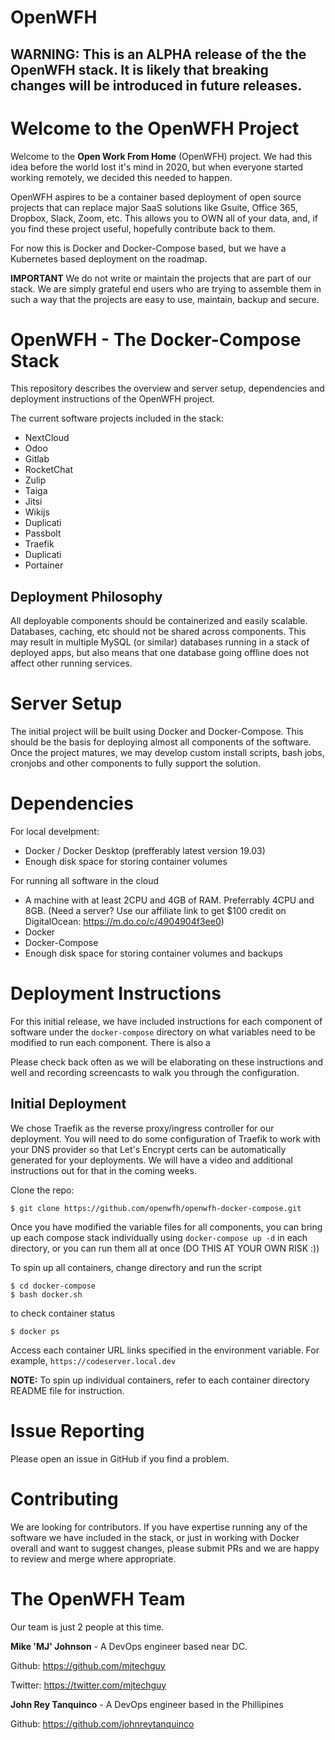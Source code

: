 # OpenWFH

## WARNING: This is an ALPHA release of the the OpenWFH stack. It is likely that breaking changes will be introduced in future releases.


# Welcome to the OpenWFH Project
Welcome to the **Open Work From Home** (OpenWFH) project. We had this idea before the world lost it's mind in 2020, but when everyone started working remotely, we decided this needed to happen.

OpenWFH aspires to be a container based deployment of open source projects that can replace major SaaS solutions like Gsuite, Office 365, Dropbox, Slack, Zoom, etc. This allows you to OWN all of your data, and, if you find these project useful, hopefully contribute back to them.

For now this is Docker and Docker-Compose based, but we have a Kubernetes based deployment on the roadmap.

**IMPORTANT** We do not write or maintain the projects that are part of our stack. We are simply grateful end users who are trying to assemble them in such a way that the projects are easy to use, maintain, backup and secure.

# OpenWFH - The Docker-Compose Stack
This repository describes the overview and server setup, dependencies and deployment instructions of the OpenWFH project.

The current software projects included in the stack:

- NextCloud
- Odoo
- Gitlab
- RocketChat
- Zulip
- Taiga
- Jitsi
- Wikijs
- Duplicati
- Passbolt
- Traefik
- Duplicati
- Portainer

## Deployment Philosophy
All deployable components should be containerized and easily scalable. Databases, caching, etc should not be shared across components. This may result in multiple MySQL (or similar) databases running in a stack of deployed apps, but also means that one database going offline does not affect other running services.

# Server Setup
The initial project will be built using Docker and Docker-Compose. This should be the basis for deploying almost all components of the software. Once the project matures, we may develop custom install scripts, bash jobs, cronjobs and other components to fully support the solution.

# Dependencies
For local develpment:
- Docker / Docker Desktop (prefferably latest version 19.03)
- Enough disk space for storing container volumes

For running all software in the cloud
- A machine with at least 2CPU and 4GB of RAM. Preferrably 4CPU and 8GB. (Need a server? Use our affiliate link to get $100 credit on DigitalOcean: https://m.do.co/c/4904904f3ee0)
- Docker
- Docker-Compose
- Enough disk space for storing container volumes and backups

# Deployment Instructions

For this initial release, we have included instructions for each component of software under the `docker-compose` directory on what variables need to be modified to run each component. There is also a

Please check back often as we will be elaborating on these instructions and well and recording screencasts to walk you through the configuration.

## Initial Deployment
We chose Traefik as the reverse proxy/ingress controller for our deployment. You will need to do some configuration of Traefik to work with your DNS provider so that Let's Encrypt certs can be automatically generated for your deployments. We will have a video and additional instructions out for that in the coming weeks.

Clone the repo:
```console
$ git clone https://github.com/openwfh/openwfh-docker-compose.git
```

Once you have modified the variable files for all components, you can bring up each compose stack individually using `docker-compose up -d` in each directory, or you can run them all at once (DO THIS AT YOUR OWN RISK :))

To spin up all containers, change directory and run the script
```console
$ cd docker-compose
$ bash docker.sh
```

to check container status
```console
$ docker ps
```

Access each container URL links specified in the environment variable.
For example, `https://codeserver.local.dev`

**NOTE:** To spin up individual containers, refer to each container directory README file for instruction.

# Issue Reporting

Please open an issue in GitHub if you find a problem.

# Contributing

We are looking for contributors. If you have expertise running any of the software we have included in the stack, or just in working with Docker overall and want to suggest changes, please submit PRs and we are happy to review and merge where appropriate.

# The OpenWFH Team

Our team is just 2 people at this time.

**Mike 'MJ' Johnson** - A DevOps engineer based near DC.

Github: https://github.com/mjtechguy

Twitter: https://twitter.com/mjtechguy

**John Rey Tanquinco** - A DevOps engineer based in the Phillipines

Github: https://github.com/johnreytanquinco







